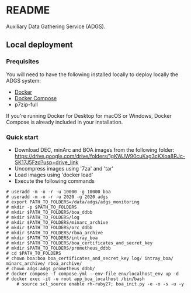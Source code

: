 # README #

Auxiliary Data Gathering Service (ADGS).

## Local deployment

### Prequisites

You will need to have the following installed locally to deploy locally the ADGS system:

- [Docker](https://docs.docker.com/install/)
- [Docker Compose](https://docs.docker.com/compose/install/)
- p7zip-full

If you're running Docker for Desktop for macOS or Windows, Docker Compose is already included in your installation.

### Quick start

* Download DEC, minArc and BOA images from the following folder:
https://drive.google.com/drive/folders/1gKWJW90cuKxg3cKXoa8RJc-SK17J5Fzd?usp=drive_link
* Uncompress images using '7za' and 'tar'
* Load images using 'docker load'
* Execute the following commands
```
# useradd -m -o -r -u 10000 -g 10000 boa
# useradd -m -o -r -u 2020 -g 2020 adgs
# export PATH_TO_FOLDERS=/data/adgs/adgs_monitoring
# mkdir -p $PATH_TO_FOLDERS
# mkdir $PATH_TO_FOLDERS/boa_ddbb
# mkdir $PATH_TO_FOLDERS/log
# mkdir $PATH_TO_FOLDERS/minarc_archive
# mkdir $PATH_TO_FOLDERS/orc_ddbb
# mkdir $PATH_TO_FOLDERS/rboa_archive
# mkdir $PATH_TO_FOLDERS/intray_boa
# mkdir $PATH_TO_FOLDERS/boa_certificates_and_secret_key
# mkdir $PATH_TO_FOLDERS/prometheus_ddbb
# cd $PATH_TO_FOLDERS
# chown boa:boa boa_certificates_and_secret_key log/ intray_boa/ minarc_archive/ rboa_archive/
# chown adgs:adgs prometheus_ddbb/
# docker compose -f compose.yml --env-file env/localhost_env up -d
# docker exec -it -u root app_boa_localhost /bin/bash
    # source scl_source enable rh-ruby27; boa_init.py -e -o -s -u -y
```
